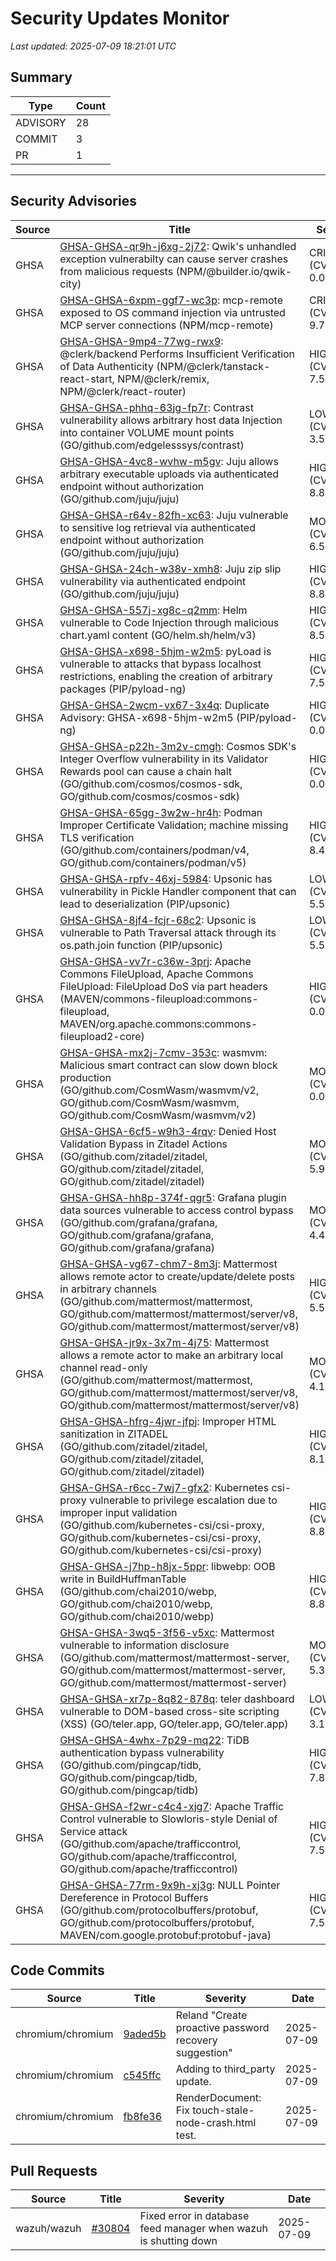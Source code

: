 # Security Updates Monitor

*Last updated: 2025-07-09 18:21:01 UTC*

## Summary
| Type | Count |
|------|-------|
| ADVISORY | 28 |
| COMMIT | 3 |
| PR | 1 |

---

## Security Advisories

| Source | Title | Severity | Date |
|--------|-------|----------|------|
| GHSA | [GHSA-GHSA-qr9h-j6xg-2j72](https://github.com/advisories/GHSA-qr9h-j6xg-2j72): Qwik's unhandled exception vulnerabilty can cause server crashes from malicious requests (NPM/@builder.io/qwik-city) | CRITICAL (CVSS: 0.0) | 2025-07-09 |
| GHSA | [GHSA-GHSA-6xpm-ggf7-wc3p](https://github.com/advisories/GHSA-6xpm-ggf7-wc3p): mcp-remote exposed to OS command injection via untrusted MCP server connections (NPM/mcp-remote) | CRITICAL (CVSS: 9.7) | 2025-07-09 |
| GHSA | [GHSA-GHSA-9mp4-77wg-rwx9](https://github.com/advisories/GHSA-9mp4-77wg-rwx9): @clerk/backend Performs Insufficient Verification of Data Authenticity (NPM/@clerk/tanstack-react-start, NPM/@clerk/remix, NPM/@clerk/react-router) | HIGH (CVSS: 7.5) | 2025-07-09 |
| GHSA | [GHSA-GHSA-phhq-63jg-fp7r](https://github.com/advisories/GHSA-phhq-63jg-fp7r): Contrast vulnerability allows arbitrary host data Injection into container VOLUME mount points (GO/github.com/edgelesssys/contrast) | LOW (CVSS: 3.5) | 2025-07-09 |
| GHSA | [GHSA-GHSA-4vc8-wvhw-m5gv](https://github.com/advisories/GHSA-4vc8-wvhw-m5gv): Juju allows arbitrary executable uploads via authenticated endpoint without authorization (GO/github.com/juju/juju) | HIGH (CVSS: 8.8) | 2025-07-09 |
| GHSA | [GHSA-GHSA-r64v-82fh-xc63](https://github.com/advisories/GHSA-r64v-82fh-xc63): Juju vulnerable to sensitive log retrieval via authenticated endpoint without authorization (GO/github.com/juju/juju) | MODERATE (CVSS: 6.5) | 2025-07-09 |
| GHSA | [GHSA-GHSA-24ch-w38v-xmh8](https://github.com/advisories/GHSA-24ch-w38v-xmh8): Juju zip slip vulnerability via authenticated endpoint (GO/github.com/juju/juju) | HIGH (CVSS: 8.8) | 2025-07-09 |
| GHSA | [GHSA-GHSA-557j-xg8c-q2mm](https://github.com/advisories/GHSA-557j-xg8c-q2mm): Helm vulnerable to Code Injection through malicious chart.yaml content (GO/helm.sh/helm/v3) | HIGH (CVSS: 8.5) | 2025-07-08 |
| GHSA | [GHSA-GHSA-x698-5hjm-w2m5](https://github.com/advisories/GHSA-x698-5hjm-w2m5): pyLoad is vulnerable to attacks that bypass localhost restrictions, enabling the creation of arbitrary packages (PIP/pyload-ng) | HIGH (CVSS: 7.5) | 2025-07-08 |
| GHSA | [GHSA-GHSA-2wcm-vx67-3x4q](https://github.com/advisories/GHSA-2wcm-vx67-3x4q): Duplicate Advisory: GHSA-x698-5hjm-w2m5 (PIP/pyload-ng) | HIGH (CVSS: 0.0) | 2025-07-08 |
| GHSA | [GHSA-GHSA-p22h-3m2v-cmgh](https://github.com/advisories/GHSA-p22h-3m2v-cmgh): Cosmos SDK's Integer Overflow vulnerability in its Validator Rewards pool can cause a chain halt (GO/github.com/cosmos/cosmos-sdk, GO/github.com/cosmos/cosmos-sdk) | HIGH (CVSS: 0.0) | 2025-07-08 |
| GHSA | [GHSA-GHSA-65gg-3w2w-hr4h](https://github.com/advisories/GHSA-65gg-3w2w-hr4h): Podman Improper Certificate Validation; machine missing TLS verification (GO/github.com/containers/podman/v4, GO/github.com/containers/podman/v5) | HIGH (CVSS: 8.4) | 2025-06-25 |
| GHSA | [GHSA-GHSA-rpfv-46xj-5984](https://github.com/advisories/GHSA-rpfv-46xj-5984): Upsonic has vulnerability in Pickle Handler component that can lead to deserialization (PIP/upsonic) | LOW (CVSS: 5.5) | 2025-06-19 |
| GHSA | [GHSA-GHSA-8jf4-fcjr-68c2](https://github.com/advisories/GHSA-8jf4-fcjr-68c2): Upsonic is vulnerable to Path Traversal attack through its os.path.join function (PIP/upsonic) | LOW (CVSS: 5.5) | 2025-06-19 |
| GHSA | [GHSA-GHSA-vv7r-c36w-3prj](https://github.com/advisories/GHSA-vv7r-c36w-3prj): Apache Commons FileUpload, Apache Commons FileUpload: FileUpload DoS via part headers (MAVEN/commons-fileupload:commons-fileupload, MAVEN/org.apache.commons:commons-fileupload2-core) | HIGH (CVSS: 0.0) | 2025-06-16 |
| GHSA | [GHSA-GHSA-mx2j-7cmv-353c](https://github.com/advisories/GHSA-mx2j-7cmv-353c): wasmvm: Malicious smart contract can slow down block production (GO/github.com/CosmWasm/wasmvm/v2, GO/github.com/CosmWasm/wasmvm, GO/github.com/CosmWasm/wasmvm/v2) | MODERATE (CVSS: 0.0) | 2025-02-04 |
| GHSA | [GHSA-GHSA-6cf5-w9h3-4rqv](https://github.com/advisories/GHSA-6cf5-w9h3-4rqv): Denied Host Validation Bypass in Zitadel Actions (GO/github.com/zitadel/zitadel, GO/github.com/zitadel/zitadel, GO/github.com/zitadel/zitadel) | MODERATE (CVSS: 5.9) | 2024-10-25 |
| GHSA | [GHSA-GHSA-hh8p-374f-qgr5](https://github.com/advisories/GHSA-hh8p-374f-qgr5): Grafana plugin data sources vulnerable to access control bypass (GO/github.com/grafana/grafana, GO/github.com/grafana/grafana, GO/github.com/grafana/grafana) | MODERATE (CVSS: 4.4) | 2024-08-20 |
| GHSA | [GHSA-GHSA-vg67-chm7-8m3j](https://github.com/advisories/GHSA-vg67-chm7-8m3j): Mattermost allows remote actor to create/update/delete posts in arbitrary channels (GO/github.com/mattermost/mattermost, GO/github.com/mattermost/mattermost/server/v8, GO/github.com/mattermost/mattermost/server/v8) | HIGH (CVSS: 5.5) | 2024-08-01 |
| GHSA | [GHSA-GHSA-jr9x-3x7m-4j75](https://github.com/advisories/GHSA-jr9x-3x7m-4j75): Mattermost allows a remote actor to make an arbitrary local channel read-only (GO/github.com/mattermost/mattermost, GO/github.com/mattermost/mattermost/server/v8, GO/github.com/mattermost/mattermost/server/v8) | MODERATE (CVSS: 4.1) | 2024-08-01 |
| GHSA | [GHSA-GHSA-hfrg-4jwr-jfpj](https://github.com/advisories/GHSA-hfrg-4jwr-jfpj): Improper HTML sanitization in ZITADEL (GO/github.com/zitadel/zitadel, GO/github.com/zitadel/zitadel, GO/github.com/zitadel/zitadel) | HIGH (CVSS: 8.1) | 2024-03-18 |
| GHSA | [GHSA-GHSA-r6cc-7wj7-gfx2](https://github.com/advisories/GHSA-r6cc-7wj7-gfx2): Kubernetes csi-proxy vulnerable to privilege escalation due to improper input validation (GO/github.com/kubernetes-csi/csi-proxy, GO/github.com/kubernetes-csi/csi-proxy, GO/github.com/kubernetes-csi/csi-proxy) | HIGH (CVSS: 8.8) | 2023-11-03 |
| GHSA | [GHSA-GHSA-j7hp-h8jx-5ppr](https://github.com/advisories/GHSA-j7hp-h8jx-5ppr): libwebp: OOB write in BuildHuffmanTable (GO/github.com/chai2010/webp, GO/github.com/chai2010/webp, GO/github.com/chai2010/webp) | HIGH (CVSS: 8.8) | 2023-09-12 |
| GHSA | [GHSA-GHSA-3wq5-3f56-v5xc](https://github.com/advisories/GHSA-3wq5-3f56-v5xc): Mattermost vulnerable to information disclosure (GO/github.com/mattermost/mattermost-server, GO/github.com/mattermost/mattermost-server, GO/github.com/mattermost/mattermost-server) | MODERATE (CVSS: 5.3) | 2023-03-31 |
| GHSA | [GHSA-GHSA-xr7p-8q82-878q](https://github.com/advisories/GHSA-xr7p-8q82-878q): teler dashboard vulnerable to DOM-based cross-site scripting (XSS) (GO/teler.app, GO/teler.app, GO/teler.app) | LOW (CVSS: 3.1) | 2022-12-06 |
| GHSA | [GHSA-GHSA-4whx-7p29-mq22](https://github.com/advisories/GHSA-4whx-7p29-mq22): TiDB authentication bypass vulnerability (GO/github.com/pingcap/tidb, GO/github.com/pingcap/tidb, GO/github.com/pingcap/tidb) | HIGH (CVSS: 7.8) | 2022-06-06 |
| GHSA | [GHSA-GHSA-f2wr-c4c4-xjg7](https://github.com/advisories/GHSA-f2wr-c4c4-xjg7): Apache Traffic Control vulnerable to Slowloris-style Denial of Service attack (GO/github.com/apache/trafficcontrol, GO/github.com/apache/trafficcontrol, GO/github.com/apache/trafficcontrol) | HIGH (CVSS: 7.5) | 2022-05-13 |
| GHSA | [GHSA-GHSA-77rm-9x9h-xj3g](https://github.com/advisories/GHSA-77rm-9x9h-xj3g): NULL Pointer Dereference in Protocol Buffers (GO/github.com/protocolbuffers/protobuf, GO/github.com/protocolbuffers/protobuf, MAVEN/com.google.protobuf:protobuf-java) | HIGH (CVSS: 7.5) | 2022-01-27 |

## Code Commits

| Source | Title | Severity | Date |
|--------|-------|----------|------|
| chromium/chromium | [9aded5b](https://github.com/chromium/chromium/commit/9aded5b262a1d365a1ae660a4f7ca4a33ba71eda) | Reland "Create proactive password recovery suggestion" | 2025-07-09 |
| chromium/chromium | [c545ffc](https://github.com/chromium/chromium/commit/c545ffce17a6aba55825a9512db922b064b10dd6) | Adding to third_party update. | 2025-07-09 |
| chromium/chromium | [fb8fe36](https://github.com/chromium/chromium/commit/fb8fe36758c107d2638908e36a86625cada621d3) | RenderDocument: Fix touch-stale-node-crash.html test. | 2025-07-09 |

## Pull Requests

| Source | Title | Severity | Date |
|--------|-------|----------|------|
| wazuh/wazuh | [#30804](https://github.com/wazuh/wazuh/pull/30804) | Fixed error in database feed manager when wazuh is shutting down | 2025-07-09 |

